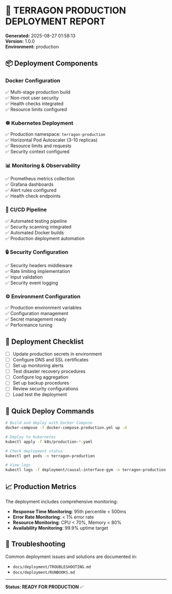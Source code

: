 
# 🚀 TERRAGON PRODUCTION DEPLOYMENT REPORT

**Generated:** 2025-08-27 01:58:13  
**Version:** 1.0.0  
**Environment:** production

## 📦 Deployment Components

### Docker Configuration
✅ Multi-stage production build  
✅ Non-root user security  
✅ Health checks integrated  
✅ Resource limits configured  

### ☸️ Kubernetes Deployment
✅ Production namespace: `terragon-production`  
✅ Horizontal Pod Autoscaler (3-10 replicas)  
✅ Resource limits and requests  
✅ Security context configured  

### 📊 Monitoring & Observability
✅ Prometheus metrics collection  
✅ Grafana dashboards  
✅ Alert rules configured  
✅ Health check endpoints  

### 🔄 CI/CD Pipeline
✅ Automated testing pipeline  
✅ Security scanning integrated  
✅ Automated Docker builds  
✅ Production deployment automation  

### 🔒 Security Configuration
✅ Security headers middleware  
✅ Rate limiting implementation  
✅ Input validation  
✅ Security event logging  

### ⚙️ Environment Configuration
✅ Production environment variables  
✅ Configuration management  
✅ Secret management ready  
✅ Performance tuning  

## 🎯 Deployment Checklist

- [ ] Update production secrets in environment
- [ ] Configure DNS and SSL certificates
- [ ] Set up monitoring alerts
- [ ] Test disaster recovery procedures
- [ ] Configure log aggregation
- [ ] Set up backup procedures
- [ ] Review security configurations
- [ ] Load test the deployment

## 🚀 Quick Deploy Commands

```bash
# Build and deploy with Docker Compose
docker-compose -f docker-compose.production.yml up -d

# Deploy to Kubernetes
kubectl apply -f k8s/production-*.yaml

# Check deployment status
kubectl get pods -n terragon-production

# View logs
kubectl logs -f deployment/causal-interface-gym -n terragon-production
```

## 📈 Production Metrics

The deployment includes comprehensive monitoring:

- **Response Time Monitoring**: 95th percentile < 500ms
- **Error Rate Monitoring**: < 1% error rate
- **Resource Monitoring**: CPU < 70%, Memory < 80%
- **Availability Monitoring**: 99.9% uptime target

## 🔧 Troubleshooting

Common deployment issues and solutions are documented in:
- `docs/deployment/TROUBLESHOOTING.md`
- `docs/deployment/RUNBOOKS.md`

---
**Status: READY FOR PRODUCTION** ✅
        